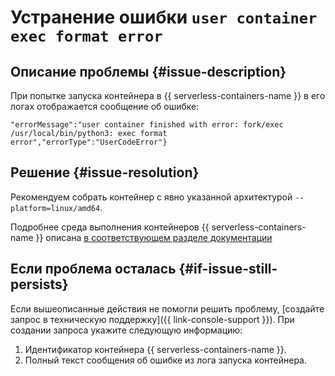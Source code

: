 # Устранение ошибки `user container exec format error`


## Описание проблемы {#issue-description}

При попытке запуска контейнера в {{ serverless-containers-name }} в его логах отображается сообщение об ошибке:

```
"errorMessage":"user container finished with error: fork/exec /usr/local/bin/python3: exec format error","errorType":"UserCodeError"}
```

## Решение {#issue-resolution}

Рекомендуем собрать контейнер с явно указанной архитектурой `--platform=linux/amd64`.

Подробнее среда выполнения контейнеров {{ serverless-containers-name }} описана [в соответствующем разделе документации](../../../serverless-containers/concepts/runtime.md)

## Если проблема осталась {#if-issue-still-persists}

Если вышеописанные действия не помогли решить проблему, [создайте запрос в техническую поддержку]({{ link-console-support }}). При создании запроса укажите следующую информацию:

1. Идентификатор контейнера {{ serverless-containers-name }}.
1. Полный текст сообщения об ошибке из лога запуска контейнера.